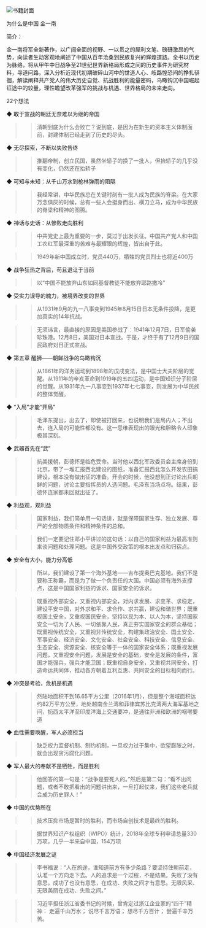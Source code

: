 <img src="https://wfqqreader-1252317822.image.myqcloud.com/cover/991/37335991/t6_37335991.jpg" alt="书籍封面" class="wr_bookCover_img">

为什么是中国
金一南

简介：

金一南将军全新著作，以广阔全面的视野、一以贯之的犀利文笔、磅礴激昂的气势，向读者生动客观地阐述了中国从百年沧桑到民族复兴的辉煌道路。全书以历史为脉络，将从甲午中日战争至21世纪世界新格局形成之间的历史事件为研究材料，寻道问路，深入分析近现代初期破碎山河中的世道人心、岐路惶恐间的挣扎徘徊，解读阐释共产党人的伟大历史自觉、抗战胜利的能量密码，鸟瞰钩沉中国崛起征途中的较量，理性瞻望改革强军的挑战与机遇、世界格局的未来走向。

22个想法

◆ 敢于宣战的朝廷无奈难以为继的帝国

>> 清朝到底为什么会败亡？说到底，是因为在新生的资本主义体制面前，封建体制已经走到了历史的尽头。

◆ 无尽探索，不断以失败告终

>> 推翻帝制，创立民国，虽然坐轿子的换了一批人，但抬轿子的几乎没有变化，仍然还在抬轿子

◆ 可知与未知：从千山万水到枪林弹雨的阻隔

>> 我经常讲，中华民族总在关键时刻有一批人成为民族的脊梁。在大家万念俱灰的时候，总有一些人会挺身而出、横刀立马，成为中华民族的脊梁和精神的图腾。

◆ 神话与史话：从惨败走向胜利

>> 中共党史上最为重要的一步，莫过于出发长征。中国共产党人和中国工农红军最深重的苦难与最耀眼的辉煌，皆出自于此。

>> 1949年新中国成立时，党员440万，牺牲的党员烈士也将近400万

◆ 战争狂热之背后，苟且退让于当前

>> 以“中国不能放弃山东如同基督教徒不能放弃耶路撒冷”

◆ 受实力误导的魄力，被境界改变的世界

>> 从1931年9月的九一八事变到1945年8月15日日本无条件投降，是更加真实的14年抗战。

>> 无须讳言，最直接的原因是美国参战了：1941年12月7日，日军偷袭珍珠港。12月8日，美国对日本宣战。于是，才终于有了12月9日的国民政府对日正式宣战。

◆ 第五章 醒狮——朝鲜战争的鸟瞰钩沉

>> 从1861年的洋务运动到1898年的戊戌变法，是中国士大夫阶层的觉醒。从1911年的辛亥革命到1919年的五四运动，是中国知识分子阶层的觉醒。从1931年九一八事变到1937年七七事变，则发展为中华民族的整体觉醒。

◆ “入局”才能“开局”

>> 毛泽东提出，出去了，即使被打回来，也说明我们是局内人；不出去，连入局的可能性都没有。这一思维表现出的眼光和胆略令人印象极其深刻。

◆ 武器首先在“武”

>> 抗美援朝，彭德怀是临危受命。当时他以西北军政委员会主席身份到北京，带了一堆汇报西北建设的图纸，准备汇报西北怎么开发农田搞建设，根本没有做出征的准备。开会的时候，他没想到正讨论出兵朝鲜的问题，讨论主要指挥员的人选问题。毛泽东当场点将。结果，彭德怀连家都未回就出征了。

◆ 利益观，观利益

>> 国家利益，我们简单用一句话讲，就是保障国家生存、独立发展、尊严的全部物质条件和精神条件的总和。

>> 我们一定要记住邓小平讲过的这句话：以自己的国家利益为最高准则来谈问题和处理问题。这是中国外交政策的根本出发点和归宿点。

◆ 安全有大小，能力分高低

>> 所以，我们建设了第一个海外基地——吉布提奥巴克基地。我们不是要称王称霸，而是为了做一个负责任的大国。中国必须有海外支撑点，这是中国国家利益的诉求、国家安全的诉求。

>> 既重视外部安全，又重视内部安全，对内求发展、求变革、求稳定，建设平安中国，对外求和平、求合作、求共赢，建设和谐世界；既重视国土安全，又重视国民安全，坚持以民为本、以人为本，坚持国家安全一切为了人民、一切依靠人民，真正夯实国家安全的群众基础；既重视传统安全，又重视非传统安全，构建集政治安全、国土安全、军事安全、经济安全、文化安全、社会安全、科技安全、信息安全、生态安全、资源安全、核安全等于一体的国家安全体系；既重视发展问题，又重视安全问题，发展是安全的基础，安全是发展的条件，富国才能强兵，强兵才能卫国；既重视自身安全，又重视共同安全，打造命运共同体，推动各方朝着互利互惠、共同安全的目标相向而行。

◆ 冲突是考验，危机是机遇

>> 然陆地面积不到16.65平方公里（2016年1月），但是整个海域面积达约82万平方公里，地处越南金兰湾和菲律宾苏比克湾两大海军基地之间，扼西太平洋至印度洋海上交通要冲，是通往非洲和欧洲的咽喉要道

◆ 血性需要唤醒，军人必须担当

>> 缺乏权力监督机制、制约机制，一旦权力过于集中，欲望膨胀之时，就会出现贪污腐化问题。

◆ 军人最大的奉献不是牺牲，而是胜利

>> 他回答的第一句是：“战争是要死人的。”然后是第二句：“看不出问题，或者不敢把看出的问题讲出来，一旦打起仗来，我们这些老兵就会成为历史罪人！”

◆ 中国的优势所在

>> 技术压抑市场是暂时的胜利，而市场自创技术是最终的胜利。

>> 据世界知识产权组织（WIPO）统计，2018年全球专利申请总量330万项，几乎一半来自中国，154万项

◆ 中国经济发展之谜

>> 李书福说：“人在旅途，谁知道前方有多少条路？要坚持住朝前走，认准一个方向走下去。人的追求是一个过程，不是结果。失败了没有意思，成功了也没有意思，在成功、失败之间才有意思。无限风采、无限美丽在成功、失败之间。”

>> 习近平担任浙江省委书记的时候，曾肯定过浙江企业家的“四千”精神：
走遍千山万水；
说尽千言万语；
想尽千方百计；
尝遍千辛万苦。